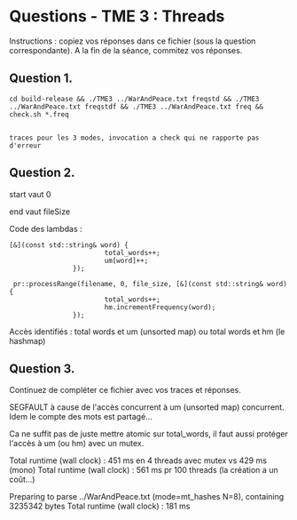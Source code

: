 # Questions - TME 3 : Threads

Instructions : copiez vos réponses dans ce fichier (sous la question correspondante). A la fin de la séance, commitez vos réponses.

## Question 1.

```
cd build-release && ./TME3 ../WarAndPeace.txt freqstd && ./TME3 ../WarAndPeace.txt freqstdf && ./TME3 ../WarAndPeace.txt freq && check.sh *.freq


traces pour les 3 modes, invocation a check qui ne rapporte pas d'erreur
```

## Question 2.

start vaut 0

end vaut fileSize

Code des lambdas :
```
[&](const std::string& word) {
                        total_words++;
                        um[word]++;
                });

 pr::processRange(filename, 0, file_size, [&](const std::string& word) {
                        total_words++;
                        hm.incrementFrequency(word);
                });
```

Accès identifiés : total words et um (unsorted map) ou total words et hm (le hashmap)

## Question 3.

Continuez de compléter ce fichier avec vos traces et réponses.

SEGFAULT à cause de l'accès concurrent à um (unsorted map) concurrent. Idem le compte des mots est partagé...

Ca ne suffit pas de juste mettre atomic sur total_words, il faut aussi protéger l'accès à um (ou hm) avec un mutex.

Total runtime (wall clock) : 451 ms en 4 threads avec mutex vs 429 ms (mono)
Total runtime (wall clock) : 561 ms pr 100 threads (la création a un coût...)

Preparing to parse ../WarAndPeace.txt (mode=mt_hashes N=8), containing 3235342 bytes
Total runtime (wall clock) : 181 ms